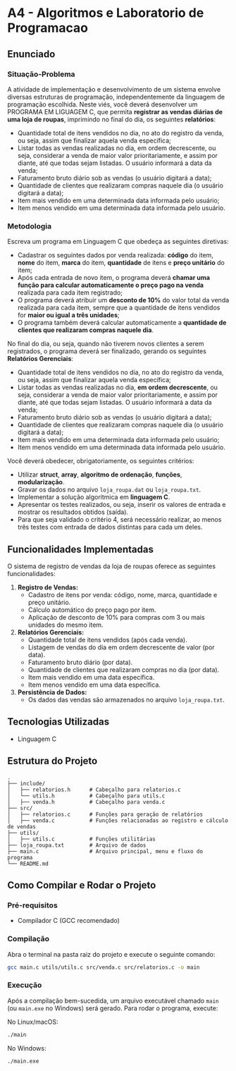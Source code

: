 # A4 - Algoritmos e Laboratorio de Programacao

## Enunciado

### Situação-Problema

A atividade de implementação e desenvolvimento de um sistema envolve diversas estruturas de programação, independentemente da linguagem de programação escolhida. Neste viés, você deverá desenvolver um PROGRAMA EM LIGUAGEM C, que permita **registrar as vendas diárias de uma loja de roupas**, imprimindo no final do dia, os seguintes **relatórios**:

- Quantidade total de itens vendidos no dia, no ato do registro da venda, ou seja, assim que finalizar aquela venda específica;
- Listar todas as vendas realizadas no dia, em ordem decrescente, ou seja, considerar a venda de maior valor prioritariamente, e assim por diante, até que todas sejam listadas. O usuário informará a data da venda;
- Faturamento bruto diário sob as vendas (o usuário digitará a data);
- Quantidade de clientes que realizaram compras naquele dia (o usuário digitará a data);
- Item mais vendido em uma determinada data informada pelo usuário;
- Item menos vendido em uma determinada data informada pelo usuário.

### Metodologia

Escreva um programa em Linguagem C que obedeça as seguintes diretivas:

- Cadastrar os seguintes dados por venda realizada: **código** do item, **nome** do item, **marca** do item, **quantidade** de itens e **preço unitário** do item;
- Após cada entrada de novo item, o programa deverá **chamar uma função para calcular automaticamente o preço pago na venda** realizada para cada item registrado;
- O programa deverá atribuir um **desconto de 10%** do valor total da venda realizada para cada item, sempre que a quantidade de itens vendidos for **maior ou igual a três unidades**;
- O programa também deverá calcular automaticamente a **quantidade de clientes que realizaram compras naquele dia**.

No final do dia, ou seja, quando não tiverem novos clientes a serem registrados, o programa deverá ser finalizado, gerando os seguintes **Relatórios Gerenciais**:

- Quantidade total de itens vendidos no dia, no ato do registro da venda, ou seja, assim que finalizar aquela venda específica;
- Listar todas as vendas realizadas no dia, **em ordem decrescente**, ou seja, considerar a venda de maior valor prioritariamente, e assim por diante, até que todas sejam listadas. O usuário informará a data da venda;
- Faturamento bruto diário sob as vendas (o usuário digitará a data);
- Quantidade de clientes que realizaram compras naquele dia (o usuário digitará a data);
- Item mais vendido em uma determinada data informada pelo usuário;
- Item menos vendido em uma determinada data informada pelo usuário.

Você deverá obedecer, obrigatoriamente, os seguintes critérios:

- Utilizar **struct**, **array**, **algoritmo de ordenação**, **funções**, **modularização**.
- Gravar os dados no arquivo `loja_roupa.dat` ou `loja_roupa.txt`.
- Implementar a solução algorítmica em **linguagem C**.
- Apresentar os testes realizados, ou seja, inserir os valores de entrada e mostrar os resultados obtidos (saída).
- Para que seja validado o critério 4, será necessário realizar, ao menos três testes com entrada de dados distintas para cada um deles.

## Funcionalidades Implementadas

O sistema de registro de vendas da loja de roupas oferece as seguintes funcionalidades:

1.  **Registro de Vendas:**
    *   Cadastro de itens por venda: código, nome, marca, quantidade e preço unitário.
    *   Cálculo automático do preço pago por item.
    *   Aplicação de desconto de 10% para compras com 3 ou mais unidades do mesmo item.
2.  **Relatórios Gerenciais:**
    *   Quantidade total de itens vendidos (após cada venda).
    *   Listagem de vendas do dia em ordem decrescente de valor (por data).
    *   Faturamento bruto diário (por data).
    *   Quantidade de clientes que realizaram compras no dia (por data).
    *   Item mais vendido em uma data específica.
    *   Item menos vendido em uma data específica.
3.  **Persistência de Dados:**
    *   Os dados das vendas são armazenados no arquivo `loja_roupa.txt`.

## Tecnologias Utilizadas

- Linguagem C

## Estrutura do Projeto

```
.
├── include/
│   ├── relatorios.h      # Cabeçalho para relatorios.c
│   └── utils.h           # Cabeçalho para utils.c
│   ├── venda.h           # Cabeçalho para venda.c
├── src/
│   ├── relatorios.c      # Funções para geração de relatórios
│   ├── venda.c           # Funções relacionadas ao registro e cálculo de vendas
├── utils/
│   ├── utils.c           # Funções utilitárias
├── loja_roupa.txt        # Arquivo de dados 
├── main.c                # Arquivo principal, menu e fluxo do programa
└── README.md
```

## Como Compilar e Rodar o Projeto

### Pré-requisitos

- Compilador C (GCC recomendado)

### Compilação

Abra o terminal na pasta raiz do projeto e execute o seguinte comando:

```bash
gcc main.c utils/utils.c src/venda.c src/relatorios.c -o main
```

### Execução

Após a compilação bem-sucedida, um arquivo executável chamado `main` (ou `main.exe` no Windows) será gerado. Para rodar o programa, execute:

No Linux/macOS:
```bash
./main
```

No Windows:
```bash
./main.exe
```
